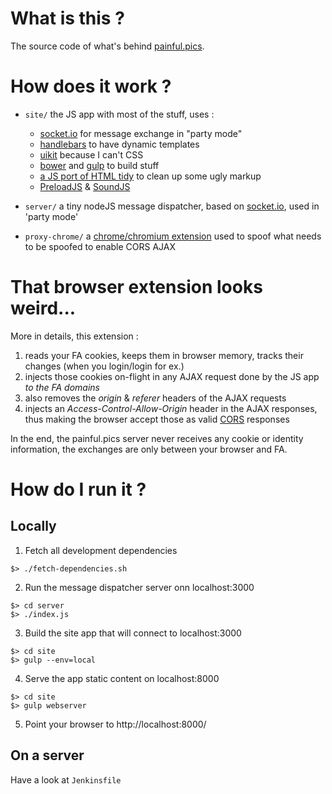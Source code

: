 What is this ?
============

The source code of what's behind [painful.pics](https://painful.pics/).

How does it work ?
==================

* `site/` the JS app with most of the stuff, uses :
	- [socket.io](http://socket.io/) for message exchange in "party mode"
	- [handlebars](http://handlebarsjs.com/) to have dynamic templates
	- [uikit](http://getuikit.com/) because I can't CSS
	- [bower](https://bower.io/) and [gulp](http://gulpjs.com/) to build stuff
	- [a JS port of HTML tidy](http://www.html-tidy.org/) to clean up some ugly markup
	- [PreloadJS](http://www.createjs.com/preloadjs) & [SoundJS](http://www.createjs.com/soundjs)

* `server/` a tiny nodeJS message dispatcher, based on [socket.io](http://socket.io/), used in 'party mode'
* `proxy-chrome/` a [chrome/chromium extension](https://chrome.google.com/webstore/detail/painfulpics-proxy/hnekkmgjnoakndihjenhecbhhobbheho) used to spoof what needs to be spoofed to enable CORS AJAX

That browser extension looks weird...
=====================================

More in details, this extension :
1. reads your FA cookies, keeps them in browser memory, tracks their changes (when you login/login for ex.)
2. injects those cookies on-flight in any AJAX request done by the JS app _to the FA domains_
3. also removes the _origin_ & _referer_ headers of the AJAX requests
4. injects an _Access-Control-Allow-Origin_ header in the AJAX responses, thus making the browser accept those as valid [CORS](https://en.wikipedia.org/wiki/Cross-origin_resource_sharing) responses

In the end, the painful.pics server never receives any cookie or identity information, the exchanges are only between your browser and FA.

How do I run it ?
=================

Locally
-------

1. Fetch all development dependencies
```
$> ./fetch-dependencies.sh
```

2. Run the message dispatcher server onn localhost:3000
```
$> cd server
$> ./index.js
```

3. Build the site app that will connect to localhost:3000 
```
$> cd site
$> gulp --env=local
```

4. Serve the app static content on localhost:8000
```
$> cd site
$> gulp webserver
```

5. Point your browser to http://localhost:8000/

On a server
-----------
Have a look at `Jenkinsfile`

